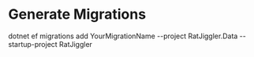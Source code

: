 # Generate Migrations

dotnet ef migrations add YourMigrationName --project RatJiggler.Data --startup-project RatJiggler